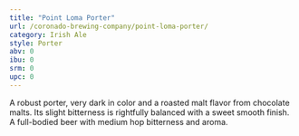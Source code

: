 ```yaml
---
title: "Point Loma Porter"
url: /coronado-brewing-company/point-loma-porter/
category: Irish Ale
style: Porter
abv: 0
ibu: 0
srm: 0
upc: 0
---
```

A robust porter, very dark in color and a roasted malt flavor from chocolate malts. Its slight bitterness is rightfully balanced with a sweet smooth finish. A full-bodied beer with medium hop bitterness and aroma.
